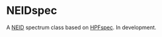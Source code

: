 # NEIDspec

A [NEID](https://neid.psu.edu/) spectrum class based on [HPFspec](https://github.com/gummiks/hpfspec). In development.
